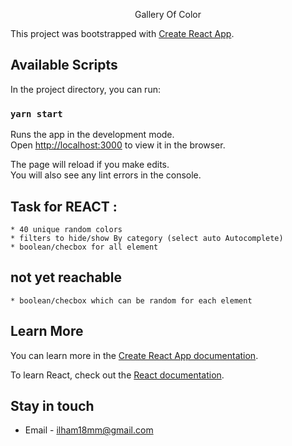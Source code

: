 <p align="center">Gallery Of Color</p>

This project was bootstrapped with [Create React App](https://github.com/facebook/create-react-app).

## Available Scripts

In the project directory, you can run:

### `yarn start`

Runs the app in the development mode.<br />
Open [http://localhost:3000](http://localhost:3000) to view it in the browser.

The page will reload if you make edits.<br />
You will also see any lint errors in the console.

## Task for REACT :
    * 40 unique random colors
    * filters to hide/show By category (select auto Autocomplete)
    * boolean/checbox for all element


## not yet reachable
    * boolean/checbox which can be random for each element
    
## Learn More

You can learn more in the [Create React App documentation](https://facebook.github.io/create-react-app/docs/getting-started).

To learn React, check out the [React documentation](https://reactjs.org/).

## Stay in touch

- Email - ilham18mm@gmail.com
